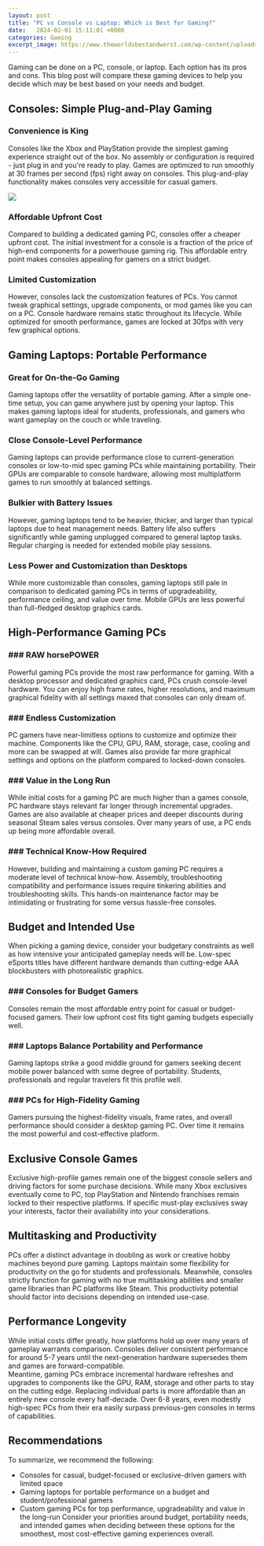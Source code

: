 ```yaml
---
layout: post
title: "PC vs Console vs Laptop: Which is Best for Gaming?"
date:   2024-02-01 15:11:01 +0000
categories: Gaming
excerpt_image: https://www.theworldsbestandworst.com/wp-content/uploads/2022/06/Laptop-vs-Console.jpg
---
```


Gaming can be done on a PC, console, or laptop. Each option has its pros and cons. This blog post will compare these gaming devices to help you decide which may be best based on your needs and budget.
## Consoles: Simple Plug-and-Play Gaming
### Convenience is King 
Consoles like the Xbox and PlayStation provide the simplest gaming experience straight out of the box. No assembly or configuration is required - just plug in and you're ready to play. Games are optimized to run smoothly at 30 frames per second (fps) right away on consoles. This plug-and-play functionality makes consoles very accessible for casual gamers.

![](https://www.theworldsbestandworst.com/wp-content/uploads/2022/06/Laptop-vs-Console.jpg)
### Affordable Upfront Cost
Compared to building a dedicated gaming PC, consoles offer a cheaper upfront cost. The initial investment for a console is a fraction of the price of high-end components for a powerhouse gaming rig. This affordable entry point makes consoles appealing for gamers on a strict budget.
### Limited Customization
However, consoles lack the customization features of PCs. You cannot tweak graphical settings, upgrade components, or mod games like you can on a PC. Console hardware remains static throughout its lifecycle. While optimized for smooth performance, games are locked at 30fps with very few graphical options.
## Gaming Laptops: Portable Performance
### Great for On-the-Go Gaming
Gaming laptops offer the versatility of portable gaming. After a simple one-time setup, you can game anywhere just by opening your laptop. This makes gaming laptops ideal for students, professionals, and gamers who want gameplay on the couch or while traveling. 
### Close Console-Level Performance
Gaming laptops can provide performance close to current-generation consoles or low-to-mid spec gaming PCs while maintaining portability. Their GPUs are comparable to console hardware, allowing most multiplatform games to run smoothly at balanced settings.
### Bulkier with Battery Issues
However, gaming laptops tend to be heavier, thicker, and larger than typical laptops due to heat management needs. Battery life also suffers significantly while gaming unplugged compared to general laptop tasks. Regular charging is needed for extended mobile play sessions.
### Less Power and Customization than Desktops
While more customizable than consoles, gaming laptops still pale in comparison to dedicated gaming PCs in terms of upgradeability, performance ceiling, and value over time. Mobile GPUs are less powerful than full-fledged desktop graphics cards.
## High-Performance Gaming PCs
### ### RAW horsePOWER
Powerful gaming PCs provide the most raw performance for gaming. With a desktop processor and dedicated graphics card, PCs crush console-level hardware. You can enjoy high frame rates, higher resolutions, and maximum graphical fidelity with all settings maxed that consoles can only dream of.
### ### Endless Customization
PC gamers have near-limitless options to customize and optimize their machine. Components like the CPU, GPU, RAM, storage, case, cooling and more can be swapped at will. Games also provide far more graphical settings and options on the platform compared to locked-down consoles.
### ### Value in the Long Run
While initial costs for a gaming PC are much higher than a games console, PC hardware stays relevant far longer through incremental upgrades. Games are also available at cheaper prices and deeper discounts during seasonal Steam sales versus consoles. Over many years of use, a PC ends up being more affordable overall.
### ### Technical Know-How Required 
However, building and maintaining a custom gaming PC requires a moderate level of technical know-how. Assembly, troubleshooting compatibility and performance issues require tinkering abilities and troubleshooting skills. This hands-on maintenance factor may be intimidating or frustrating for some versus hassle-free consoles.
## Budget and Intended Use
When picking a gaming device, consider your budgetary constraints as well as how intensive your anticipated gameplay needs will be. Low-spec eSports titles have different hardware demands than cutting-edge AAA blockbusters with photorealistic graphics.
### ### Consoles for Budget Gamers
Consoles remain the most affordable entry point for casual or budget-focused gamers. Their low upfront cost fits tight gaming budgets especially well.
### ### Laptops Balance Portability and Performance 
Gaming laptops strike a good middle ground for gamers seeking decent mobile power balanced with some degree of portability. Students, professionals and regular travelers fit this profile well.
### ### PCs for High-Fidelity Gaming 
Gamers pursuing the highest-fidelity visuals, frame rates, and overall performance should consider a desktop gaming PC. Over time it remains the most powerful and cost-effective platform.
## Exclusive Console Games
Exclusive high-profile games remain one of the biggest console sellers and driving factors for some purchase decisions. While many Xbox exclusives eventually come to PC, top PlayStation and Nintendo franchises remain locked to their respective platforms. If specific must-play exclusives sway your interests, factor their availability into your considerations.
## Multitasking and Productivity
PCs offer a distinct advantage in doubling as work or creative hobby machines beyond pure gaming. Laptops maintain some flexibility for productivity on the go for students and professionals. Meanwhile, consoles strictly function for gaming with no true multitasking abilities and smaller game libraries than PC platforms like Steam. This productivity potential should factor into decisions depending on intended use-case.
## Performance Longevity
While initial costs differ greatly, how platforms hold up over many years of gameplay warrants comparison. Consoles deliver consistent performance for around 5-7 years until the next-generation hardware supersedes them and games are forward-compatible.  
Meantime, gaming PCs embrace incremental hardware refreshes and upgrades to components like the GPU, RAM, storage and other parts to stay on the cutting edge. Replacing individual parts is more affordable than an entirely new console every half-decade. Over 6-8 years, even modestly high-spec PCs from their era easily surpass previous-gen consoles in terms of capabilities.
## Recommendations
To summarize, we recommend the following:
- Consoles for casual, budget-focused or exclusive-driven gamers with limited space 
- Gaming laptops for portable performance on a budget and student/professional gamers
- Custom gaming PCs for top performance, upgradeability and value in the long-run
Consider your priorities around budget, portability needs, and intended games when deciding between these options for the smoothest, most cost-effective gaming experiences overall.